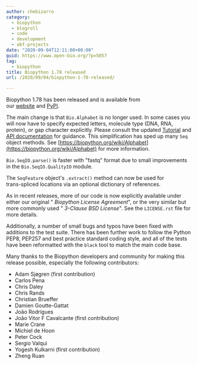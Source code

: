 ```yaml
---
author: chebizarro
category:
  - biopython
  - blogroll
  - code
  - development
  - obf-projects
date: "2020-09-04T12:11:00+00:00"
guid: https://www.open-bio.org/?p=5057
tag:
  - biopython
title: Biopython 1.78 released
url: /2020/09/04/biopython-1-78-released/

---
```

Biopython 1.78 has been released and is available from our [website](https://biopython.org/wiki/Download) and [PyPI](https://pypi.python.org/pypi/biopython/1.78).

The main change is that `Bio.Alphabet` is no longer used. In some cases you will now have to specify expected letters, molecule type (DNA, RNA, protein), or gap character explicitly. Please consult the updated [Tutorial](http://biopython.org/DIST/docs/tutorial/Tutorial.html) and [API documentation](https://biopython.org/docs/1.78/api/) for guidance. This simplification has sped up many `Seq` object methods. See [https://biopython.org/wiki/Alphabet](https://biopython.org/wiki/Alphabet) for more information.

`Bio.SeqIO.parse()` is faster with "fastq" format due to small improvements in the `Bio.SeqIO.QualityIO` module.

The `SeqFeature` object's `.extract()` method can now be used for  
trans-spliced locations via an optional dictionary of references.

As in recent releases, more of our code is now explicitly available under either our original " _Biopython License Agreement_", or the very similar but more commonly used " _3-Clause BSD License_". See the `LICENSE.rst` file for more details.

Additionally, a number of small bugs and typos have been fixed with additions to the test suite. There has been further work to follow the Python PEP8, PEP257 and best practice standard coding style, and all of the tests have been reformatted with the `black` tool to match the main code base.

Many thanks to the Biopython developers and community for making this release possible, especially the following contributors:

- Adam Sjøgren (first contribution)
- Carlos Pena
- Chris Daley
- Chris Rands
- Christian Brueffer
- Damien Goutte-Gattat
- João Rodrigues
- João Vitor F Cavalcante (first contribution)
- Marie Crane
- Michiel de Hoon
- Peter Cock
- Sergio Valqui
- Yogesh Kulkarni (first contribution)
- Zheng Ruan
